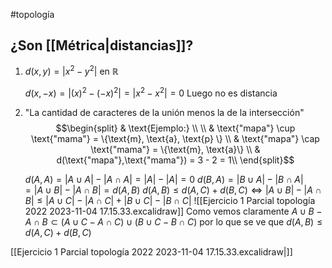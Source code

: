 #topología  

## ¿Son [[Métrica|distancias]]?

1. $d(x,y) = |x^2 - y^2| \text{ en } \mathbb{R}$

	$d(x,-x)=|(x)^2 - (-x)^2| = |x^2 - x^2| = 0$
	Luego no es distancia

2. "La cantidad de caracteres de la unión menos la de la intersección"
$$\begin{split}
& \text{Ejemplo:} \\ \\
& \text{"mapa"} \cup \text{"mama"} = \{\text{m}, \text{a}, \text{p} \} \\
& \text{"mapa"} \cap \text{"mama"} = \{\text{m}, \text{a}\} \\
& d(\text{"mapa"},\text{"mama"}) = 3 - 2 = 1\\
\end{split}$$

	$d(A,A) = |A \cup A| - |A \cap A| = |A| - |A| = 0$
	$d(B,A)=|B \cup A| - |B \cap A| = |A \cup B| - |A \cap B| = d(A,B)$
	$d(A,B) \leq d(A,C) + d(B,C) \Longleftrightarrow |A \cup B| - |A \cap B| \leq |A \cup C| - |A \cap C| + |B \cup C| - |B \cap C|$
	![[Ejercicio 1 Parcial topología 2022 2023-11-04 17.15.33.excalidraw]]
	Como vemos claramente $A \cup B - A \cap B \subset (A \cup C - A \cap C) \cup (B \cup C - B \cap C)$ por lo que se ve que $d(A,B) \leq d(A,C) + d(B,C)$

[[Ejercicio 1 Parcial topología 2022 2023-11-04 17.15.33.excalidraw|]]